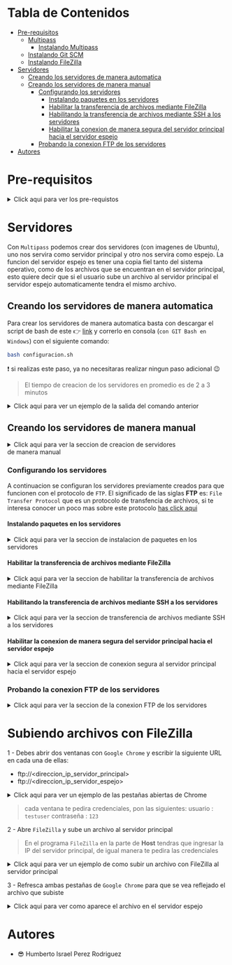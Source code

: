 # Tabla de Contenidos

- [Pre-requisitos](#pre-requisitos)
    - [Multipass](#multipass)
        - [Instalando Multipass](#instalando-multipass)
    - [Instalando Git SCM](#instalando-git-scm)
    - [Instalando FileZilla](#instalando-filezilla)
- [Servidores](#servidores)
    - [Creando los servidores de manera automatica](#creando-los-servidores-de-manera-automatica)
    - [Creando los servidores de manera manual](#creando-los-servidores-de-manera-manual)
        - [Configurando los servidores](#configurando-los-servidores)
            - [Instalando paquetes en los servidores](#instalando-paquetes-en-los-servidores)
            - [Habilitar la transferencia de archivos mediante FileZilla](#habilitar-la-transferencia-de-archivos-mediante-filezilla)
            - [Habilitando la transferencia de archivos mediante SSH a los servidores](#habilitando-la-transferencia-de-archivos-mediante-ssh-a-los-servidores)
            - [Habilitar la conexion de manera segura del servidor principal hacia el servidor espejo](#habilitar-la-conexion-de-manera-segura-del-servidor-principal-hacia-el-servidor-espejo)
        - [Probando la conexion FTP de los servidores](#probando-la-conexion-ftp-de-los-servidores)
- [Autores](#autores)


# Pre-requisitos

<details>
  <summary>Click aqui para ver los pre-requistos</summary>
  
## Multipass

![multipass](assets/img/multipass_logo.png)

[Multipass](https://multipass.run) proporciona una interfaz de línea de comandos para iniciar, administrar y, en general, jugar con instancias 
de Linux. La descarga de una imagen fresca lleva unos segundos, y en cuestión de minutos una VM puede estar en 
funcionamiento.

[Multipass](https://multipass.run) es un software gratuito desarrollado por Ubuntu que permite instalar maquinas virtuales de manera similar
a que si las tuvieramos en un [container](https://www.docker.com).
Las ventajas de Multipass a comparacion de las clasicas maquinas virtuales es basicamente que no se necesita un gran
equipo para poder instancias de ubuntu.
Cuando se habla de una instancia se hace referencia a una imagen que contiene cierto sistema operativo.

### Instalando Multipass

El siguiente link lleva a la descarga de un ejecutable desde el sitio oficial:

- :link: [Link de descarga](https://github.com/canonical/multipass/releases/download/v1.2.1/multipass-1.2.1%2Bwin-win64.exe)

### Habilitando Hyper-V en Windows

Para poder correr cualquier maquina virtual en Windows tenemos que habilitar `Hyper-V`, que por default viene deshabilitado.

Para poder habilitarlo basta con abrir Windows Power Shell (como Administrador), escribir el siguiente comando y reiniciar:

```bash
Enable-WindowsOptionalFeature -Online -FeatureName Microsoft-Hyper-V -All
```

> Si no sabe como abrir Windows Power Shell en Windows vea el siguiente video [como abrir Windows Power Shell en Windows](https://www.youtube.com/watch?v=doUhN9YwZ6U)

## Instalando Git SCM

![Git SCM](assets/img/git_logo.png)

`Git SCM` es una herramienta gratuita de linea de comandos para Windows que nos permitira manejar `multipass` con comandos:

- :link: [Link de descarga](https://git-scm.com/downloads)

## Instalando FileZilla

![FileZilla](assets/img/filezilla_icon.png)

[FileZilla](https://filezilla-project.org) es una herramienta gratuita que nos permite pasar archivos desde una maquina a otra
con mucha facilidad.

- :link: [Link de descaga](https://filezilla-project.org/download.php?platform=win64)

</details>

# Servidores

Con `Multipass` podemos crear dos servidores (con imagenes de Ubuntu), uno nos servira como servidor principal y otro
nos servira como espejo.
La funcion del servidor espejo es tener una copia fiel tanto del sistema operativo, como de los archivos que se encuentran
en el servidor principal, esto quiere decir que si el usuario sube un archivo al servidor principal el servidor espejo
automaticamente tendra el mismo archivo.

## Creando los servidores de manera automatica

Para crear los servidores de manera automatica basta con descargar el script de bash de este :point_right: [link](assets/scripts/configuracion.sh)
y correrlo en consola (`con GIT Bash en Windows`) con el siguiente comando:

```bash
bash configuracion.sh
```

:exclamation: si realizas este paso, ya no necesitaras realizar ningun paso adicional :wink:

> El tiempo de creacion de los servidores en promedio es de 2 a 3 minutos

<details>
  <summary>Click aqui para ver un ejemplo de la salida del comando anterior</summary>
  
  ![salidaScriptConfiguracionSH](assets/img/salidaScriptConfiguracionSH.png)
  
</details>


## Creando los servidores de manera manual

<details>
  <summary>Click aqui para ver la seccion de creacion de servidores</summary>

A continuacion se detallan los pasos para crear los servidores:

1 - Abrir la consola de `Git CMD` y escribir los siguientes comandos:

```bash
multipass launch --name ftp-servidor-principal
multipass launch --name ftp-servidor-espejo
```

<details>
  <summary>Click aqui para ver un ejemplo de la salida de consola</summary>
  
  ![servers_command_line](assets/img/servers_command_line.png)
  
</details>

> El nombre de los servidores es muy descriptivo por si mismo, notese que al principio del nombre se agrego la palabra
> `ftp` ya que ese es el proposito de estos servidores, servir con el protocolo `ftp` para hacer la funcion de espejo.


2 - Para revisar que los servidores existan y esten corriendo en el sistema escriba el siguiente comando:

````bash
multipass list
````

<details>
  <summary>Click aqui para ver un ejemplo de la salida de consola</summary>
  
  ![server_list](assets/img/server_list.png)
  
</details>

</details> de manera manual


### Configurando los servidores

A continuacion se configuran los servidores previamente creados para que funcionen con el protocolo de `FTP`.
El significado de las siglas **FTP** es: `File Transfer Protocol` que es un protocolo de transfencia de archivos, si te 
interesa conocer un poco mas sobre este protocolo [has click aqui](https://es.wikipedia.org/wiki/Protocolo_de_transferencia_de_archivos)


#### Instalando paquetes en los servidores

<details>
  <summary>Click aqui para ver la seccion de instalacion de paquetes en los servidores</summary>

> **Los siguientes pasos se tendran que repetir en cada servidor**

1 - Entrar al servidor a traves de linea de comandos con `Git Bash`
1.1 - Abrir `Git Bash`
1.2 - Escribir el siguiente comando:

````bash
multipass shell <nombre-del-servidor>
````

> Sustituir `<nombre-del-servidor>` por cualquiera de los nombres de los servidores que tenemos instalado.

<details>
  <summary>Click aqui para ver un ejemplo del comando multipass shell "nombre-del-servidor"</summary>
    
  ![multipass_shell_server_x](assets/img/multipass_shell_server_x.png)
    
</details>


2 - Escribir el siguiente comando para actualizar los paquetes del servidor:

````bash
sudo apt update -y && sudo apt upgrade -y
````

3 - Escribir el siguiente comando para instalar los paquetes necesarios para el servicio de `FTP`:

````bash
sudo apt install vsftpd -y
````

4 - Escribir el siguiente comando para habilitar el servicio de `FTP` en el servidor:

````bash
sudo systemctl start vsftpd && sudo systemctl enable vsftpd
````

5 - Escribir el siguiente comando para crear un usuario para el servicio de `FTP` en el servidor:

````bash
sudo useradd -d /home/testuser -m testuser -s /bin/bash
````

6 - Escribir el siguiente comando para establecer un `password` para el usuario creado:

````bash
sudo passwd testuser
````

> Nota: el comando anterior les pedira que escriban un password dos veces para poder verificar que los password coincidan


7 - Escribir el siguiente comando para configurar el firewall para aceptar el trafico del protocolo `FTP`:

````bash
sudo ufw allow 20/tcp && sudo ufw allow 21/tcp
````

<details>
  <summary>Click aqui para ver un ejemplo de la salida del comando anterior</summary>
  
  ![allow_ports_to_firewall](assets/img/allow_ports_to_firewall.png)
  
</details>

</details>



#### Habilitar la transferencia de archivos mediante FileZilla

<details>
  <summary>Click aqui para ver la seccion de habilitar la transferencia de archivos mediante FileZilla</summary>
  
> **Los siguientes pasos solo se realizaran en el servidor principal (ftp-servidor-principal)r**

1 - Entrar al servidor a traves de linea de comandos con `Git Bash`
1.1 - Abrir `Git Bash`
1.2 - Escribir el siguiente comando:

````bash
multipass shell ftp-servidor-principal
````

2 - Escribe el siguiente comando para habilitar la escritura de archivos en el archivo `/etc/vsftpd.conf`:

````bash
sudo sed -i 's|#write_enable=YES|write_enable=YES|g' /etc/vsftpd.conf
````

3 - Escribe el siguiente comando para reiniciar el servicio de `FTP`:

````bash
sudo systemctl restart vsftpd.service
````  
  
</details>



#### Habilitando la transferencia de archivos mediante SSH a los servidores

<details>
  <summary>Click aqui para ver la seccion de transferencia de archivos mediante SSH a los servidores</summary>
  
Habilitar la transferencia de archivos mediante el protocolo de `SSH` nos permitira el poder sincronizar los archivos 
subidos al servidor principal con el servidor espejo.

> **Los siguientes pasos solo se realizaran en el servidor principal (ftp-servidor-principal)**

1 - Entrar al servidor a traves de linea de comandos con `Git Bash`
1.1 - Abrir `Git Bash`
1.2 - Escribir el siguiente comando:

````bash
multipass shell ftp-servidor-principal
````

<details>
  <summary>Click aqui para ver un ejemplo del comando multipass shell "nombre-del-servidor"</summary>
    
  ![multipass_shell_server_x](assets/img/multipass_shell_server_x.png)
    
</details>

2 - Escribir el siguiente comando para modificar el archivo `/etc/ssh/sshd_config` relacionado con el protocolo de `SSH`:

````bash
sudo sed -i 's|#PermitRootLogin prohibit-password|PermitRootLogin yes|g' /etc/ssh/sshd_config
sudo sed -i 's|PasswordAuthentication no|PasswordAuthentication yes|g' /etc/ssh/sshd_config
````

3- Reiniciar el servicio de `SSH` para que surtan efectos los cambios realizados:

````bash
sudo service ssh restart
````
  
</details>



#### Habilitar la conexion de manera segura del servidor principal hacia el servidor espejo

<details>
  <summary>Click aqui para ver la seccion de conexion segura al servidor principal hacia el servidor espejo</summary>
  
El habilitar la conexion del servidor principal hacia el servidor espejo le permitira al servidor principal poder sincronizar
los cambios en los archivos para que sean actualizados de manera rapida y segura en el servidor espejo.

1 - Entrar al servidor a traves de linea de comandos con `Git Bash`
1.1 - Abrir `Git Bash`
1.2 - Escribir el siguiente comando:

````bash
multipass shell ftp-servidor-principal
````

2 - Escribir el siguiente comando para cambiarnos al usuario `testuser`:

```bash
su testuser
```

> Nota: el comando de arriva te pedira que introduzcas la contraseña para el usuario `testuser` la cual es **123**

2.1 - Escribir el siguiente comando para cambiarnos al directorio del usuario `testuser:`

````bash
cd
````

2.2 - Escribir el siguiente comando para generar una llave `SSH`:

````bash
ssh-keygen
```` 

> Nota: despues de darle **Enter** al comando anterior, debemos de darle enter a todo lo demas, vease en el ejemplo de abajo

<details>
  <summary>Click aqui para ver un ejemplo de la salida del comando anterior</summary>
  
  ![ssh_keygen](assets/img/ssh_keygen.png)

</details>


3 - Escribir el siguiente comando para obtener la llave `SSH` generada:

````bash
cat "${HOME}/.ssh/id_rsa.pub"
````

> Has click en el siguiente ejemplo, ya que es la salida del comando anterior para que te des una idea de lo que tendras que
> copiar y guardar para el siguiente paso (todo lo que esta en verde lo tendras que copiar).
> Por motivos de seguridad la llave `SSH` generada en el ejemplo no se muestra completa.

<details>
  <summary>Click aqui para ver un ejemplo de la llave SSH </summary>
  
  ![ssh_key_main_server](assets/img/ssh_key_main_server.png)

</details>


una vez copiada la llave `SSH` escribe el siguiente comando para salir del servidor principal:

````bash
exit
````

4 - Escribe el siguiente comando para entrar al servidor espejo:

````bash
multipass shell ftp-servidor-principal
````

5 - Repite del paso 2 al paso 2.2

6 - Escribe el siguiente comando para agregar la llave `SSH` del servidor principal al servidor espejo

```bash
echo "<la_llave_ssh_del_paso_3>" > "${HOME}/.ssh/authorized_keys"
```

> Nota: las comillas en el comando anterior son importantes, no olvides ponerlas
  
  
</details>


 


### Probando la conexion FTP de los servidores

<details>
  <summary>Click aqui para ver la seccion de la conexion FTP de los servidores</summary>
  
> **Para probar que la conexion `FTP` este habilitada en cada servidor deberan repetir los siguientes pasos en cada servidor.**

1 - Entrar al servidor a traves de linea de comandos con `Git Bash`
1.1 - Abrir `Git Bash`
1.2 - Escribir el siguiente comando para obtener la direccion `IP` del servidor:

````bash
multipass ls
````

<details>
  <summary>Click aqui para ver un ejemplo del comando anterior obteniendo la ip del servidor</summary>
    
  ![server_ips](assets/img/server_ips.png)
    
</details>


2 - Abrir una pestaña de tu navegador (ejemplo: `Google Chrome`) y escribir lo siguiente:

````text
ftp://<direccion_ip_servidor>
````

<details>
  <summary>Click aqui para ver un ejemplo del comando anterior</summary>
    
  ![ftp_browser_connection](assets/img/ftp_browser_connection.png)
    
</details>

2.1 Escribir el usuario y contraseña previamente establecidos en el servidor los cuales son:

- usuario: `testuser`
- contraseña: `123`

A este punto seras capaz de visualizar una pagina web con un titulo "Index of", es esta pagina se mostraran los archivos
que subas al servidor.


<details>
  <summary>Click aqui para ver un ejemplo</summary>
    
  ![index_of](assets/img/index_of.png)
    
</details>

</details>

# Subiendo archivos con FileZilla

1 - Debes abrir dos ventanas con `Google Chrome` y escribir la siguiente URL en cada una de ellas:

- ftp://<direccion_ip_servidor_principal>
- ftp://<direccion_ip_servidor_espejo>

<details>
  <summary>Click aqui para ver un ejemplo de las pestañas abiertas de Chrome</summary>
  
  ![pestanas_chrome](assets/img/pestanas_chrome.png)

</details>

> cada ventana te pedira credenciales, pon las siguientes:
> usuario     : `testuser`
> contraseña  : `123`

2 - Abre `FileZilla` y sube un archivo al servidor principal

> En el programa `FileZilla` en la parte de **Host** tendras que ingresar la IP del servidor principal, de igual manera
> te pedira las credenciales

<details>
  <summary>Click aqui para ver un ejemplo de como subir un archivo con FileZilla al servidor principal</summary>
  
  ![filezilla_example](assets/img/filezilla_example.png)
  
</details>


3 - Refresca ambas pestañas de `Google Chrome` para que se vea reflejado el archivo que subiste

<details>
  <summary>Click aqui para ver como aparece el archivo en el servidor espejo</summary>
  
  ![example_clonezilla_both_servers](assets/img/example_clonezilla_both_servers.png)
  
</details> 


# Autores

- :sunglasses: Humberto Israel Perez Rodriguez